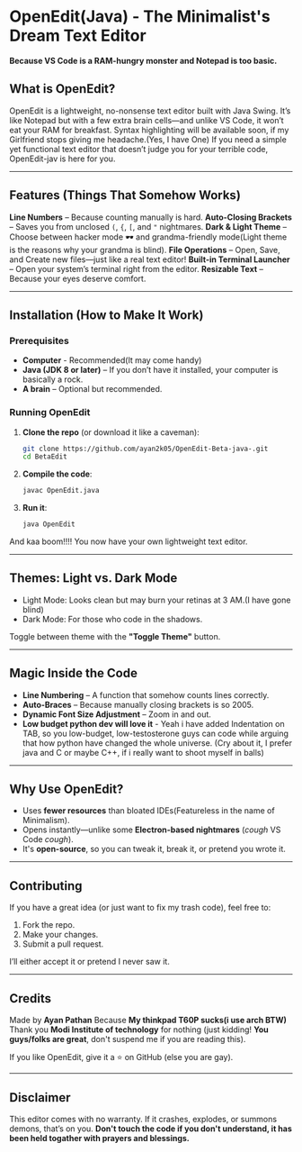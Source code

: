 
# OpenEdit(Java) - The Minimalist's Dream Text Editor  

**Because VS Code is a RAM-hungry monster and Notepad is too basic.** 

## What is OpenEdit?  
OpenEdit is a lightweight, no-nonsense text editor built with Java Swing. It’s like Notepad but with a few extra brain cells—and unlike VS Code, it won’t eat your RAM for breakfast. 
Syntax highlighting will be available soon, if my Girlfriend stops giving me headache.(Yes, I have One)
If you need a simple yet functional text editor that doesn’t judge you for your terrible code, OpenEdit-jav is here for you. 

---

## Features (Things That Somehow Works)  

**Line Numbers** – Because counting manually is hard. 
**Auto-Closing Brackets** – Saves you from unclosed `(`, `{`, `[`, and `"` nightmares.
**Dark & Light Theme** – Choose between hacker mode 🕶️ and grandma-friendly mode(Light theme is the reasons why your grandma is blind). 
**File Operations** – Open, Save, and Create new files—just like a real text editor! 
**Built-in Terminal Launcher** – Open your system’s terminal right from the editor. 
**Resizable Text** – Because your eyes deserve comfort. 

---

## Installation (How to Make It Work)  

### Prerequisites  
- **Computer** - Recommended(It may come handy)
- **Java (JDK 8 or later)** – If you don’t have it installed, your computer is basically a rock. 
- **A brain** – Optional but recommended. 

### Running OpenEdit  
1. **Clone the repo** (or download it like a caveman): 
   ```sh
   git clone https://github.com/ayan2k05/OpenEdit-Beta-java-.git
   cd BetaEdit
   ```

2. **Compile the code**: 
   ```sh
   javac OpenEdit.java
   ```

3. **Run it**: 
   ```sh
   java OpenEdit
   ```

And kaa boom!!!! You now have your own lightweight text editor. 

- - - 

## Themes: Light vs. Dark Mode  

- Light Mode: Looks clean but may burn your retinas at 3 AM.(I have gone blind) 
- Dark Mode: For those who code in the shadows. 

Toggle between theme with the **"Toggle Theme"** button. 

---

## Magic Inside the Code  

- **Line Numbering** – A function that somehow counts lines correctly. 
- **Auto-Braces** – Because manually closing brackets is so 2005. 
- **Dynamic Font Size Adjustment** – Zoom in and out.
- **Low budget python dev will love it** - Yeah i have added Indentation on TAB, so you low-budget, low-testosterone guys can code while arguing that how python have changed the whole universe. (Cry about it, I prefer java and C or maybe C++, if i really want to shoot myself in balls)


---

## Why Use OpenEdit?  
- Uses **fewer resources** than bloated IDEs(Featureless in the name of Minimalism). 
- Opens instantly—unlike some **Electron-based nightmares** (*cough* VS Code *cough*). 
- It's **open-source**, so you can tweak it, break it, or pretend you wrote it. 

---

## Contributing  
If you have a great idea (or just want to fix my trash code), feel free to: 
1. Fork the repo. 
2. Make your changes. 
3. Submit a pull request. 

I’ll either accept it or pretend I never saw it. 

---

## Credits  
Made by **Ayan Pathan** Because **My thinkpad T60P sucks(i use arch BTW)** 
Thank you **Modi Institute of technology** for nothing (just kidding! **You guys/folks are great**, don't suspend me if you are reading this). 

If you like OpenEdit, give it a ⭐ on GitHub (else you are gay).

- - -

## Disclaimer  
This editor comes with no warranty. If it crashes, explodes, or summons demons, that’s on you. 
**Don't touch the code if you don't understand, it has been held togather with prayers and blessings.**
